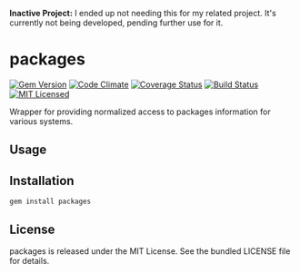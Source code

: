 **Inactive Project:** I ended up not needing this for my related project. It's currently not being developed, pending further use for it.

packages
=========

[![Gem Version](https://img.shields.io/gem/v/packages.svg?style=flat)](https://rubygems.org/gems/packages)
[![Code Climate](https://img.shields.io/codeclimate/github/akerl/packages.svg?style=flat)](https://codeclimate.com/github/akerl/packages)
[![Coverage Status](https://img.shields.io/coveralls/akerl/packages.svg?style=flat)](https://coveralls.io/r/akerl/packages)
[![Build Status](https://img.shields.io/travis/akerl/packages.svg?style=flat)](https://travis-ci.org/akerl/packages)
[![MIT Licensed](https://img.shields.io/badge/license-MIT-green.svg?style=flat)](https://tldrlegal.com/license/mit-license)

Wrapper for providing normalized access to packages information for various systems.

## Usage

## Installation

    gem install packages

## License

packages is released under the MIT License. See the bundled LICENSE file for details.

